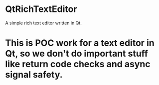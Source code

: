 # QtRichTextEditor
A simple rich text editor written in Qt.

# This is POC work for a text editor in Qt, so we don't do important stuff like return code checks and async signal safety.
